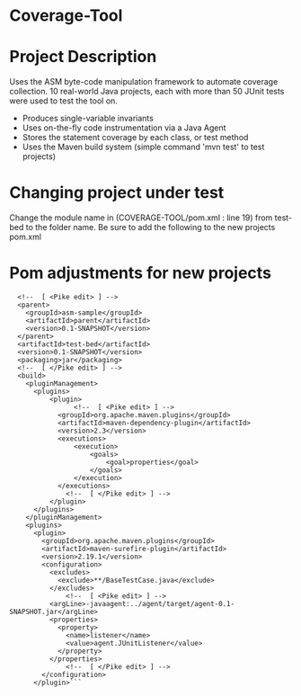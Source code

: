 # Coverage-Tool

# Project Description
Uses the ASM byte-code manipulation framework to automate coverage collection. 10 real-world Java projects, each with more than 50 JUnit tests were used to test the tool on.
- Produces single-variable invariants
- Uses on-the-fly code instrumentation via a Java Agent
- Stores the statement coverage by each class, or test method
- Uses the Maven build system (simple command 'mvn test' to test projects)

# Changing project under test
Change the module name in (COVERAGE-TOOL/pom.xml : line 19) from test-bed to the folder name. Be sure to add the following
to the new projects pom.xml

# Pom adjustments for new projects
```  
  <!--  [ <Pike edit> ] -->
  <parent>
    <groupId>asm-sample</groupId>
    <artifactId>parent</artifactId>
    <version>0.1-SNAPSHOT</version>
  </parent>
  <artifactId>test-bed</artifactId>
  <version>0.1-SNAPSHOT</version>
  <packaging>jar</packaging>
  <!--  [ </Pike edit> ] -->
  <build>
    <pluginManagement>
      <plugins>
	      <plugin>
		        <!--  [ <Pike edit> ] -->
            <groupId>org.apache.maven.plugins</groupId>
            <artifactId>maven-dependency-plugin</artifactId>
            <version>2.3</version>
            <executions>
                <execution>
                    <goals>
                        <goal>properties</goal>
                    </goals>
                </execution>
            </executions>
		      <!--  [ </Pike edit> ] -->
    	  </plugin>
      </plugins>
    </pluginManagement>
    <plugins>
      <plugin>
        <groupId>org.apache.maven.plugins</groupId>
        <artifactId>maven-surefire-plugin</artifactId>
		<version>2.19.1</version>
        <configuration>
          <excludes>
            <exclude>**/BaseTestCase.java</exclude>
          </excludes>
		      <!--  [ <Pike edit> ] -->
          <argLine>-javaagent:../agent/target/agent-0.1-SNAPSHOT.jar</argLine>
          <properties>
            <property>
              <name>listener</name>
			  <value>agent.JUnitListener</value>
            </property>
          </properties>
		      <!--  [ </Pike edit> ] -->
        </configuration>
      </plugin>```
